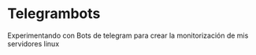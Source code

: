# Telegrambots
Experimentando con Bots de telegram para crear la monitorización de mis servidores linux
